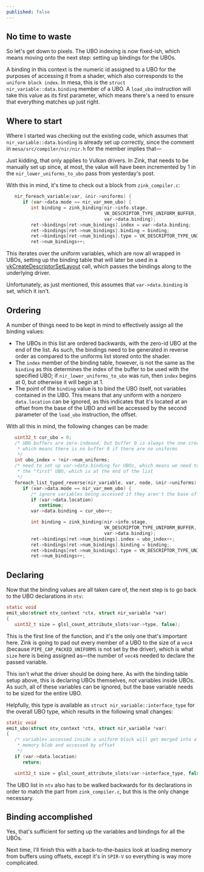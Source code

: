 ```yaml
---
published: false
---
```

## No time to waste

So let's get down to pixels. The UBO indexing is now fixed-ish, which means moving onto the next step: setting up bindings for the UBOs.

A binding in this context is the numeric id assigned to a UBO for the purposes of accessing it from a shader, which also corresponds to the `uniform block index`. In mesa, this is the `struct nir_variable::data.binding` member of a UBO. A `load_ubo` instruction will take this value as its first parameter, which means there's a need to ensure that everything matches up just right.

## Where to start
Where I started was checking out the existing code, which assumes that `nir_variable::data.binding` is already set up correctly, since the comment in `mesa/src/compiler/nir/nir.h` for the member implies that—

Just kidding, that only applies to Vulkan drivers. In Zink, that needs to be manually set up since, at most, the value will have been incremented by 1 in the `nir_lower_uniforms_to_ubo` pass from yesterday's post.

With this in mind, it's time to check out a block from `zink_compiler.c`:
```c
   nir_foreach_variable(var, &nir->uniforms) {
      if (var->data.mode == nir_var_mem_ubo) {
         int binding = zink_binding(nir->info.stage,
                                    VK_DESCRIPTOR_TYPE_UNIFORM_BUFFER,
                                    var->data.binding);
         ret->bindings[ret->num_bindings].index = var->data.binding;
         ret->bindings[ret->num_bindings].binding = binding;
         ret->bindings[ret->num_bindings].type = VK_DESCRIPTOR_TYPE_UNIFORM_BUFFER;
         ret->num_bindings++;
```
This iterates over the uniform variables, which are now all wrapped in UBOs, setting up the binding table that will later be used in a [vkCreateDescriptorSetLayout](https://www.khronos.org/registry/vulkan/specs/1.2-extensions/man/html/vkCreateDescriptorSetLayout.html) call, which passes the bindings along to the underlying driver.

Unfortunately, as just mentioned, this assumes that `var->data.binding` is set, which it isn't.

## Ordering
A number of things need to be kept in mind to effectively assign all the binding values:
* The UBOs in this list are ordered backwards, with the zero-id UBO at the end of the list. As such, the bindings need to be generated in reverse order as compared to the uniforms list stored onto the shader.
* The `index` member of the binding table, however, is not the same as the `binding` as this determines the index of the buffer to be used with the specified UBO; if `nir_lower_uniforms_to_ubo` was run, then `index` begins at 0, but otherwise it will begin at 1.
* The point of the `binding` value is to bind the UBO itself, not variables contained in the UBO. This means that any uniform with a nonzero `data.location` can be ignored, as this indicates that it's located at an offset from the base of the UBO and will be accessed by the second parameter of the `load_ubo` instruction, the offset.

With all this in mind, the following changes can be made:
```c
   uint32_t cur_ubo = 0;
   /* UBO buffers are zero-indexed, but buffer 0 is always the one created by nir_lower_uniforms_to_ubo,
    * which means there is no buffer 0 if there are no uniforms
    */
   int ubo_index = !nir->num_uniforms;
   /* need to set up var->data.binding for UBOs, which means we need to start at
    * the "first" UBO, which is at the end of the list
    */
   foreach_list_typed_reverse(nir_variable, var, node, &nir->uniforms) {
      if (var->data.mode == nir_var_mem_ubo) {
         /* ignore variables being accessed if they aren't the base of the UBO */
         if (var->data.location)
            continue;
         var->data.binding = cur_ubo++;

         int binding = zink_binding(nir->info.stage,
                                    VK_DESCRIPTOR_TYPE_UNIFORM_BUFFER,
                                    var->data.binding);
         ret->bindings[ret->num_bindings].index = ubo_index++;
         ret->bindings[ret->num_bindings].binding = binding;
         ret->bindings[ret->num_bindings].type = VK_DESCRIPTOR_TYPE_UNIFORM_BUFFER;
         ret->num_bindings++;
```

## Declaring
Now that the binding values are all taken care of, the next step is to go back to the UBO declarations in `ntv`:

```c
static void
emit_ubo(struct ntv_context *ctx, struct nir_variable *var)
{
   uint32_t size = glsl_count_attribute_slots(var->type, false);
```
This is the first line of the function, and it's the only one that's important here. Zink is going to pad out every member of a UBO to the size of a `vec4` (because `PIPE_CAP_PACKED_UNIFORMS` is not set by the driver), which is what `size` here is being assigned as—the number of `vec4`s needed to declare the passed variable.

This isn't what the driver should be doing here. As with the binding table setup above, this is declaring UBOs themselves, *not* variables inside UBOs. As such, all of these variables can be ignored, but the base variable needs to be sized for the entire UBO.

Helpfully, this type is available as `struct nir_variable::interface_type` for the overall UBO type, which results in the following small changes:
```c
static void
emit_ubo(struct ntv_context *ctx, struct nir_variable *var)
{
   /* variables accessed inside a uniform block will get merged into a big
    * memory blob and accessed by offset
    */
   if (var->data.location)
      return;

   uint32_t size = glsl_count_attribute_slots(var->interface_type, false);
```
The UBO list in `ntv` also has to be walked backwards for its declarations in order to match the part from `zink_compiler.c`, but this is the only change necessary.

## Binding accomplished
Yes, that's sufficient for setting up the variables and bindings for all the UBOs.

Next time, I'll finish this with a back-to-the-basics look at loading memory from buffers using offsets, except it's in `SPIR-V` so everything is way more complicated.